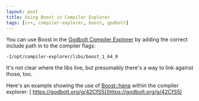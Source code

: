 ```yaml
---
layout: post
title: Using Boost in Compiler Explorer
tags: [c++, compiler-explorer, boost, godbolt]
---
```

You can use Boost in the [Godbolt Compiler Explorer](https://godbolt.org/) by
adding the correct include path in to the compiler flags:
```
-I/opt/compiler-explorer/libs/boost_1_64_0
```

It's not clear where the libs live, but presumably there's a way to link against those, too.

Here's an example showing the use of [Boost::hana](https://github.com/boostorg/hana)
within the compiler explorer:
[ https://godbolt.org/g/42CfS5](https://godbolt.org/g/42CfS5)
